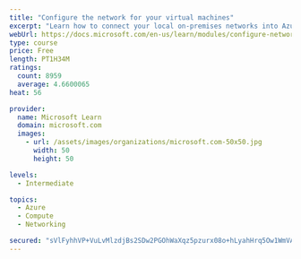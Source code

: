```yaml
---
title: "Configure the network for your virtual machines"
excerpt: "Learn how to connect your local on-premises networks into Azure using virtual networks, VPN gateways, and Azure ExpressRoute."
webUrl: https://docs.microsoft.com/en-us/learn/modules/configure-network-for-azure-virtual-machines/
type: course
price: Free
length: PT1H34M
ratings:
  count: 8959
  average: 4.6600065
heat: 56

provider:
  name: Microsoft Learn
  domain: microsoft.com
  images:
    - url: /assets/images/organizations/microsoft.com-50x50.jpg
      width: 50
      height: 50

levels:
  - Intermediate

topics:
  - Azure
  - Compute
  - Networking

secured: "sVlFyhhVP+VuLvMlzdjBs2SDw2PGOhWaXqz5pzurx08o+hLyahHrq5Ow1WmVAxa1ndJfFMO71INrMyQOK1lQKmHTlcksa3cOZLSNosYBjOyF43KEbbbk3URn7Cb8i+g7q4rBNFrFFc+nDaUoNb3Luu65Pk4/YoFTVw8VGHw6ZiY08ac60J4oSESTd5b0JqkD1X9B5eHfnWjeJyzFnr7PcJ9UKTAN1MQwc4ONrBNOm2J48WqmyUTk+JryTbVaVLt317X/cU3qYQzdhsqysz6MzZpIcKeAu/s6p1WDjMMrOQsQ4MI1Ny0h+i8f+7Ix0BFBL4H3cnSXK8RbcrWu5eRWjdYUKWXPvWIu4jyxGLZED9Wkj9GjtYBvfe94zYBOsj/9109dJhO7RFi4LUdnPD3f7nEx6Sx43ySANZ3vZQlQ0Hw=;iViNhkBJvrxTTnReBkjF3Q=="
---
```


